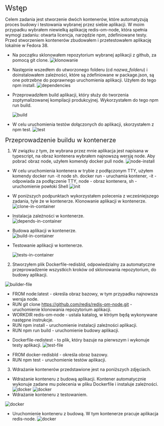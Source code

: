 <span style="font-size: 24px;"> Wstęp</span>

Celem zadania jest stworzenie dwóch kontenerów, które automatyzują proces budowy i testowania wybranej przez siebie aplikacji. W moim przypadku wybrałem niewielką aplikację redis-om-node, która spełnia wymogi zadaniu: otwarta licencja, narzędzie npm, zdefiniowane testy. Przed stworzeniem kontenerów zbudowałem i przetestowałem aplikację lokalnie w Fedora 38. 


* Na początku sklonowałem repozytorium wybranej aplikacji z github, za pomocą git clone.
![klonowanie](clone.png)

* Następnie wszedłem do utworzonego folderu (cd *nazwa_folderu*) i doinstalowałem zależności, które są zdefiniowane w package.json, są one potrzebne do poprawnego uruchomienia aplikacji. Użyłem do tego npm install.
  ![dependencies](depend.png)

* Przeprowadziłem build aplikacji, który służy do tworzenia zoptymalizowanej kompilacji produkcyjnej. Wykorzystałem do tego npm run build.

  ![build](build.png)

* W celu uruchomienia testów dołączonych do aplikacji, skorzystałem z npm test.
![test](test.png)


<span style="font-size: 20px;"> Przeprowadzenie buildu w kontenerze
</span>

1. W związku z tym, że wybrana przez mnie aplikacja jest napisana w typescript, na obraz kontenera wybrałem najnowszą wersję node. Aby pobrać obraz node, użyłem komendy docker pull node.
![node-install](node.png)

- W celu uruchomienia kontenera w trybie z podłączonym TTY, użyłem komendy docker run -it node sh. docker run - uruchamia kontener, -it - odpowiada za podłączenie TTY, node - obraz kontenera, sh - uruchomienie powłoki Shell 
![init](init.png)

- W poniższych podpunktach wykorzystałem polecenia z wcześniejszego zadania, tyle że w kontenerze. 
Klonowanie aplikacji w kontenerze.
![clone-in-container](cloneCon.png)

- Instalacja zależności w kontenerze.  
![depends-in-container](dependCon.png)

- Budowa aplikacji w kontenerze.    
![build-in-container](buildCon.png)

- Testowanie aplikacji w kontenerze. 

  ![tests-in-container](testCon.png)

2. Stworzyłem plik Dockerfile-redisbld, odpowiedzialny za automatyczne przeprowadzenie wszystkich kroków od sklonowania repozytorium, do budowy aplikacji. 

![builder-file](file-bld.png)
- FROM node:latest - określa obraz bazowy, w tym przypadku najnowsza wersja node.
- RUN git clone https://github.com/redis/redis-om-node.git - uruchomienie klonowania repozytorium aplikacji.
- WORKDIR redis-om-node - ustala katalog, w ktróym będą wykonywane następne instrukcje.
- RUN npm install - uruchomienie instalacji zależności aplikacji.
- RUN npm run build - uruchomienie budowy aplikacji.

* Dockerfile-redistest - to plik, który bazuje na pierwszym i  wykonuje testy aplikacji. 
![test-file](file-test.png)
- FROM docker-redisbld - określa obraz bazowy. 
- RUN npm test - uruchomienie testów aplikacji.

3. Wdrażanie kontenerów przedstawione jest na poniższych zdjęciach.
- Wdrażanie konteneru z budową aplikacji. Kontener automatycznie wykonuje zadane mu polecenia w pliku Dockerfile i instaluje zależności. 
![docker](docker-bld.png)
![docker](docker-bld2.png)
- Wdrażanie konteneru z testowaniem.

![docker](docker-test.png)
- Uruchomienie konteneru z budową. W tym kontenerze pracuje aplikacja redis-node.
![docker](cont.png)

 

